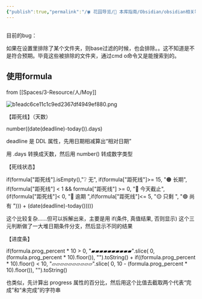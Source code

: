 ```yaml
---
{"publish":true,"permalink":"/🍀 花园导览/🧰 本库指南/Obsidian/obsidian相关笔记/base 使用技巧.md","created":"2025-06-27","modified":"2025-07-28","published":"2025-07-28T22:11:59.922+08:00","cssclasses":""}
---
```



##

目前的bug：

如果在设置里排除了某个文件夹，则base过滤的时候，也会排除。。这不知道是不是符合预期。毕竟这些被排除的文件夹，通过cmd o命令又是能搜索到的。

## 使用formula

from [[Spaces/3-Resource/人/Moy]]

![b1eadc6ce11c1c9ed2367df4949ef880.png](https://pub-pic.oldwinter.top/2025/06/423370140ae432c8b1b8e2f0fb08f1cc.png)

【距死线】（天数）

number((date(deadline)-today()).days)

deadline 是 DDL 属性，先用日期相减算出“相对日期”

用 .days 转换成天数，然后用 number() 转成数字类型

【死线状态】

if(formula["距死线"].isEmpty(),"❔ 无", if(formula["距死线"]>= 15, "🟠 长期", if(formula["距死线"] < 1 && formula["距死线"] >= 0, "🚨 今天截止", (if(formula["距死线"]< 0, "🔴 逾期 ",if(formula["距死线"]<= 5, "🟡 只剩 ", "🟢 尚有 "))) + (date(deadline)-today()))))

这个比较复杂……但可以拆解出来，主要是用 if(条件, 真值结果, 否则显示) 这个三元判断做了一大堆日期条件分支，然后显示不同的结果

【进度条】

if(formula.prog_percent * 10 > 0, "▰▰▰▰▰▰▰▰▰▰".slice( 0, (formula.prog_percent * 10).floor()), "").toString() + if((formula.prog_percent * 10).floor() < 10, "▱▱▱▱▱▱▱▱▱▱".slice( 0, 10 - (formula.prog_percent * 10).floor()), "").toString()

也类似，先计算出 progress 属性的百分比，然后用这个比值去截取两个代表“完成”和“未完成”的字符串

